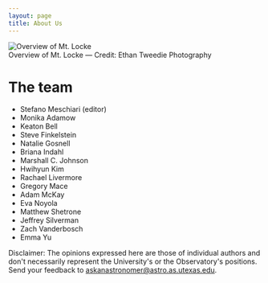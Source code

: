 ```yaml
---
layout: page
title: About Us
---
```

<div class="image">
<img src="../img/mcdonaldobservatory.jpg" alt="Overview of Mt. Locke">
<div class="caption">Overview of Mt. Locke &mdash; Credit: Ethan Tweedie Photography</div>
</div>

# The team

* Stefano Meschiari (editor)
* Monika Adamow
* Keaton Bell
* Steve Finkelstein
* Natalie Gosnell
* Briana Indahl
* Marshall C. Johnson
* Hwihyun Kim
* Rachael Livermore
* Gregory Mace
* Adam McKay
* Eva Noyola
* Matthew Shetrone
* Jeffrey Silverman
* Zach Vanderbosch
* Emma Yu

Disclaimer: The opinions expressed here are those of individual authors and don't necessarily represent the University's or the Observatory's positions. Send your feedback to askanastronomer@astro.as.utexas.edu.
